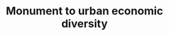---
pid: WS76
title: Monument to urban economic diversity
location_transcription: on a back alley in a block with larger, grander buildings
  on the outside.
zipcode: '19147'
outside_phl: 
neighborhood: Queen Village,Bella Vista,Pennsport,Italian Market
age: '65'
age_range: 60-69
instagram: 
image_file_name: WS_76.jpg
proposal_transcription: here. not sure what form this would take.
topic: Class Structure
topic_summary: '0'
type: Other No Form
keywords_other: urban economic diversity, alley
credit: J. Cohen
image_labels: 
twitter: 
facebook: 
permalink: "/monuments/ws76/"
layout: item-page
---